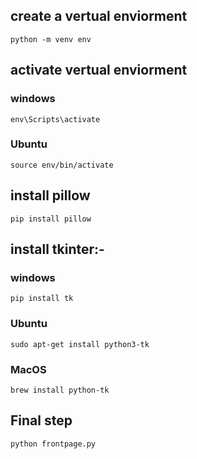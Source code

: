 ## create a vertual enviorment

    python -m venv env

## activate vertual enviorment

### windows

    env\Scripts\activate

### Ubuntu

    source env/bin/activate

## install pillow

    pip install pillow

## install tkinter:-
### windows
    pip install tk
### Ubuntu
    sudo apt-get install python3-tk 
### MacOS
    brew install python-tk

## Final step

    python frontpage.py
